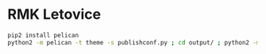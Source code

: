 # RMK Letovice

```bash
pip2 install pelican
python2 -m pelican -t theme -s publishconf.py ; cd output/ ; python2 -m SimpleHTTPServer; cd ..
```
